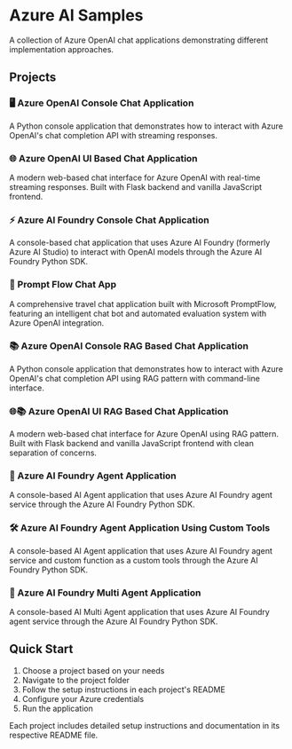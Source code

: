 # Azure AI Samples

A collection of Azure OpenAI chat applications demonstrating different implementation approaches.

## Projects

### 🖥️ Azure OpenAI Console Chat Application
A Python console application that demonstrates how to interact with Azure OpenAI's chat completion API with streaming responses.

### 🌐 Azure OpenAI UI Based Chat Application  
A modern web-based chat interface for Azure OpenAI with real-time streaming responses. Built with Flask backend and vanilla JavaScript frontend.

### ⚡ Azure AI Foundry Console Chat Application
A console-based chat application that uses Azure AI Foundry (formerly Azure AI Studio) to interact with OpenAI models through the Azure AI Foundry Python SDK.

### 🔄 Prompt Flow Chat App
A comprehensive travel chat application built with Microsoft PromptFlow, featuring an intelligent chat bot and automated evaluation system with Azure OpenAI integration.

### 📚 Azure OpenAI Console RAG Based Chat Application
A Python console application that demonstrates how to interact with Azure OpenAI's chat completion API using RAG pattern with command-line interface.

### 🌐📚 Azure OpenAI UI RAG Based Chat Application
A modern web-based chat interface for Azure OpenAI using RAG pattern. Built with Flask backend and vanilla JavaScript frontend with clean separation of concerns.

### 🤖 Azure AI Foundry Agent Application
A console-based AI Agent application that uses Azure AI Foundry agent service through the Azure AI Foundry Python SDK.

### 🛠️ Azure AI Foundry Agent Application Using Custom Tools
A console-based AI Agent application that uses Azure AI Foundry agent service and custom function as a custom tools through the Azure AI Foundry Python SDK.

### 🤖 Azure AI Foundry Multi Agent Application
A console-based AI Multi Agent application that uses Azure AI Foundry agent service through the Azure AI Foundry Python SDK.


## Quick Start


1. Choose a project based on your needs
2. Navigate to the project folder
3. Follow the setup instructions in each project's README
4. Configure your Azure credentials
5. Run the application

Each project includes detailed setup instructions and documentation in its respective README file.
